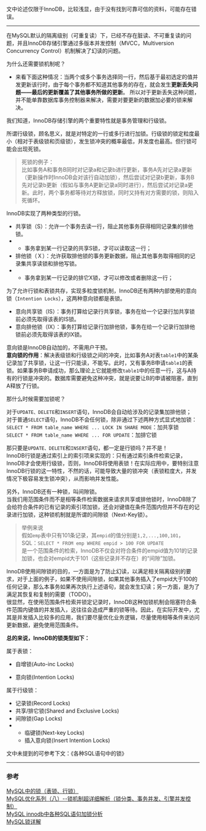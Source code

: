 文中论述仅限于InnoDB，比较浅显，由于没有找到可靠可信的资料，可能存在错误。

---

在MySQL默认的隔离级别（可重复读）下，已经不存在脏读、不可重复读的问题，并且InnoDB存储引擎通过多版本并发控制（MVCC，Multiversion Concurrency Control）机制解决了幻读的问题。

为什么还需要锁机制呢？

* 来看下面这种情况：当两个或多个事务选择同一行，然后基于最初选定的值并发更新该行时，由于每个事务都不知道其他事务的存在，就会发生**更新丢失问题——最后的更新覆盖了其他事务所做的更新**。 所以对于更新丢失这种问题，并不能单靠数据库事务控制器来解决，需要对要更新的数据加必要的锁来解决。

我们知道，InnoDB存储引擎的两个重要特性就是事务管理和行级锁。

所谓行级锁，顾名思义，就是对特定的一行或多行进行加锁。行级锁的锁定粒度最小（相对于表级锁和页级锁），发生锁冲突的概率最低，并发度也最高。但行锁可能会出现死锁。

> 死锁的例子：  
> 比如事务A和事务B同时对记录a和记录b进行更新，事务A先对记录a更新（更新操作时InnoDB会对该行自动加锁），然后尝试对记录b更新，事务B先对记录b更新（假如与事务A更新记录a同时进行），然后尝试对记录a更新。此时，两个事务都等待对方释放锁，同时又持有对方需要的锁，则陷入死循环。

InnoDB实现了两种类型的行锁。

* 共享锁（S）：允许一个事务去读一行，阻止其他事务获得相同记录集的排他锁。
* * 事务拿到某一行记录的共享S锁，才可以读取这一行；
* 排他锁（Ｘ）：允许获取排他锁的事务更新数据，阻止其他事务取得相同的记录集共享读锁和排他写锁。
* * 事务拿到某一行记录的排它X锁，才可以修改或者删除这一行；

为了允许行锁和表锁共存，实现多粒度锁机制，InnoDB还有两种内部使用的意向锁（`Intention Locks`），这两种意向锁都是表锁。

* 意向共享锁（IS）：事务打算给记录行共享锁，事务在给一个记录行加共享锁前必须先取得该表的IS锁。
* 意向排他锁（IX）：事务打算给记录行加排他锁，事务在给一个记录行加排他锁前必须先取得该表的IX锁。

意向锁是InnoDB自动加的，不需用户干预。  
**意向锁的作用**：解决表级锁和行级锁之间的冲突，比如事务A对表`table1`中的某条记录加了共享锁，让这一行只能读，不能写。此时，又有事务B申请`table1`的表锁。如果事务B申请成功，那么理论上它就能修改`table1`中的任意一行，这与A持有的行锁是冲突的。数据库需要避免这种冲突，就是说要让B的申请被阻塞，直到A释放了行锁。

那什么时候需要加锁呢？

对于`UPDATE、DELETE`和`INSERT`语句，InnoDB会自动给涉及的记录集加排他锁；  
对于普通`SELECT`语句，InnoDB不会任何锁，除非通过下述两种方式显式地加锁：  
`SELECT * FROM table_name WHERE ... LOCK IN SHARE MODE`：加共享锁  
`SELECT * FROM table_name WHERE ... FOR UPDATE`：加排它锁

那只要是`UPDATE、DELETE`和`INSERT`语句，都一定是行锁吗？并不是！  
InnoDB行锁是通过索引上的索引项来实现的：只有通过索引条件检索记录，InnoDB才会使用行级锁，否则，InnoDB将使用表锁！在实际应用中，要特别注意InnoDB行锁的这一特性，不然的话，可能导致大量的锁冲突（表锁粒度大，并发情况下极容易发生锁冲突），从而影响并发性能。

另外，InnoDB还有一种锁，叫间隙锁。  
当我们用范围条件而不是相等条件检索数据来请求共享或排他锁时，InnoDB除了会给符合条件的已有记录的索引项加锁，还会对键值在条件范围内但并不存在的记录进行加锁，这种锁机制就是所谓的间隙锁（Next-Key锁）。

> 举例来说  
> 假如`emp`表中只有101条记录，其`empid`的值分别是`1,2,...,100,101`，  
> SQL：`SELECT * FROM emp WHERE empid > 100 FOR UPDATE`  
> 是一个范围条件的检索，InnoDB不仅会对符合条件的empid值为101的记录加锁，也会对empid大于101（这些记录并不存在）的“间隙”加锁。

InnoDB使用间隙锁的目的，一方面是为了防止幻读，以满足相关隔离级别的要求，对于上面的例子，如果不使用间隙锁，如果其他事务插入了empid大于100的任何记录，那么本事务如果再次执行上述语句，就会发生幻读；另一方面，是为了满足其恢复和复制的需要（TODO）。  
很显然，在使用范围条件检索并锁定记录时，InnoDB这种加锁机制会阻塞符合条件范围内键值的并发插入，这往往会造成严重的锁等待。因此，在实际开发中，尤其是并发插入比较多的应用，我们要尽量优化业务逻辑，尽量使用相等条件来访问更新数据，避免使用范围条件。

**总的来说，InnoDB的锁类型如下：**

属于表锁：

* 自增锁\(Auto-inc Locks\)

* 意向锁\(Intention Locks\)

属于行级锁：

* 记录锁\(Record Locks\)
* 共享/排它锁\(Shared and Exclusive Locks\)
* 间隙锁\(Gap Locks\)
* * 临键锁\(Next-key Locks\)
  * 插入意向锁\(Insert Intention Locks\)

文中未提到的可参考下文：《各种SQL语句中的锁》

---

### 参考

[MySQL中的锁（表锁、行锁）](http://www.cnblogs.com/chenqionghe/p/4845693.html)  
 [MySQL优化系列（八）--锁机制超详细解析（锁分类、事务并发、引擎并发控制）](http://blog.csdn.net/jack__frost/article/details/73347688)  
[MySQL innodb中各种SQL语句加锁分析](http://www.fordba.com/locks-set-by-different-sql-statements-in-innodb.html)  
 [MySQL锁详解](http://www.cnblogs.com/luyucheng/p/6297752.html)

